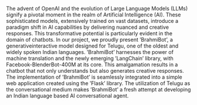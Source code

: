 The advent of OpenAI and the evolution of Large Language Models (LLMs) signify a pivotal moment in the
realm of Artificial Intelligence (AI). These sophisticated models, extensively trained on vast datasets, introduce a
paradigm shift in AI capabilities by delivering nuanced and creative responses. This transformative potential is
particularly evident in the domain of chatbots. In our project, we proudly present ’BrahmiBot’, 
a generativeinteractive model designed for Telugu, one of the oldest and widely spoken Indian languages.
’BrahmiBot’ harnesses the power of machine translation and the newly emerging ’LangChain’ library, with
Facebook-BlenderBot-400M at its core. This amalgamation results in a chatbot that not only understands but
also generates creative responses. The implementation of ’BrahmiBot’ is seamlessly integrated into a simple web
application created using the ’Flask’ library. The utilization of Telugu as the conversational medium makes
’BrahmiBot’ a fresh attempt at developing an Indian language based AI conversational agent.
